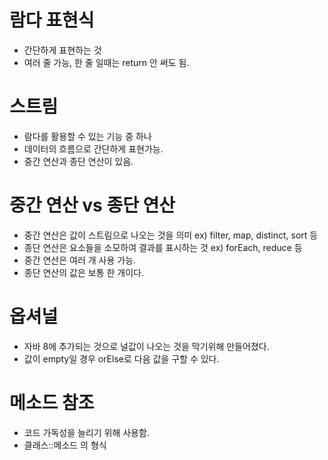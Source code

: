 # 람다 표현식
- 간단하게 표현하는 것
- 여러 줄 가능, 한 줄 일때는 return 안 써도 됨.

# 스트림
- 람다를 활용할 수 있는 기능 중 하나
- 데이터의 흐름으로 간단하게 표현가능.
- 중간 연산과 종단 연산이 있음.

# 중간 연산 vs 종단 연산
- 중간 연산은 값이 스트림으로 나오는 것을 의미 ex) filter, map, distinct, sort 등 
- 종단 연산은 요소들을 소모하여 결과를 표시하는 것 ex) forEach, reduce 등
- 중간 연산은 여러 개 사용 가능.
- 종단 연산의 값은 보통 한 개이다.

# 옵셔널
- 자바 8에 추가되는 것으로 널값이 나오는 것을 막기위해 만들어졌다.
- 값이 empty일 경우 orElse로 다음 값을 구할 수 있다.

# 메소드 참조
- 코드 가독성을 늘리기 위해 사용함.
- 클래스::메소드 의 형식
